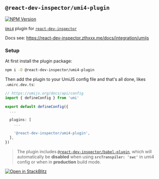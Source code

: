 ## `@react-dev-inspector/umi4-plugin`

<a href="https://www.npmjs.com/package/@react-dev-inspector/umi4-plugin" target="_blank" rel="noopener noreferrer"><img src="https://badgen.net/npm/v/@react-dev-inspector/umi4-plugin" alt="NPM Version" /></a>

[`Umi4`](https://umijs.org) plugin for [`react-dev-inspector`](https://react-dev-inspector.zthxxx.me)

Docs see: https://react-dev-inspector.zthxxx.me/docs/integration/umijs


### Setup

At first install the plugin package:

```bash
npm i -D @react-dev-inspector/umi4-plugin
```

Then add the plugin to your UmiJS config file and that's all done, likes `.umirc.dev.ts`:

```ts
// https://umijs.org/docs/api/config
import { defineConfig } from 'umi'

export default defineConfig({
  ...

  plugins: [
    ...

    '@react-dev-inspector/umi4-plugin',
  ],
})
```


> The plugin includes [`@react-dev-inspector/babel-plugin`](/docs/compiler-plugin#react-dev-inspectorbabel-plugin),
> which will automatically be **disabled** when using **`srcTranspiler: 'swc'`** in umi4 config or when in **production** build mode.


[![Open in StackBlitz](https://raw.githubusercontent.com/zthxxx/react-dev-inspector/dev/docs/components/stack-blitz/open-in-stackblitz.svg)](https://stackblitz.com/github/zthxxx/react-dev-inspector/tree/dev/examples/umi4)
